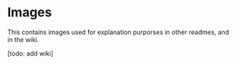 # Images

This contains images used for explanation purporses in other readmes, and in the wiki.

[todo: add wiki]
